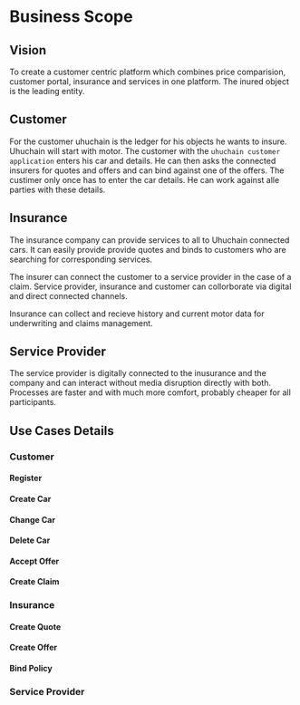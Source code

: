 # Business Scope 

## Vision 

To create a customer centric platform which combines price comparision, customer portal, insurance and services in one platform. 
The inured object is the leading entity. 

## Customer

For the customer uhuchain is the ledger for his objects he wants to insure. Uhuchain will start with motor. 
The customer with the `uhuchain customer application` enters his car and details. 
He can then asks the connected insurers for quotes and offers and can bind against one of the offers. 
The custimer only once has to enter the car details. He can work against alle parties with these details. 

## Insurance 

The insurance company can provide services to all to Uhuchain connected cars. 
It can easily provide provide quotes and binds to customers who are searching for corresponding services.

The insurer can connect the customer to a service provider in the case of a claim. Service provider, 
insurance and customer can collorborate via digital and direct connected channels.

Insurance can collect and recieve history and current motor data for underwriting and claims management.  

## Service Provider 

The service provider is digitally connected to the inusurance and the company and can interact without media disruption directly with both. Processes are faster and with much more comfort, probably cheaper for all participants. 

## Use Cases Details 

### Customer

#### Register 
#### Create Car 
#### Change Car 
#### Delete Car 
#### Accept Offer 
#### Create Claim

### Insurance 

#### Create Quote 
#### Create Offer 
#### Bind Policy 

### Service Provider

